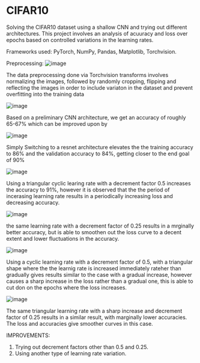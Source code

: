 # CIFAR10
Solving the CIFAR10 dataset using a shallow CNN and trying out different architectures.
This project involves an analysis of acuuracy and loss over epochs based on controlled variations in the learning rates. 

Frameworks used: PyTorch, NumPy, Pandas, Matplotlib, Torchvision.

Preprocessing:
![image](https://user-images.githubusercontent.com/74304695/183104278-152d4e30-26a0-4417-b450-62a5090e22b7.png)

The data preprocessing done via Torchvision transforms involves normalizing the images, followed by randomly cropping, flipping and reflecting the images in order to include variaton in the dataset and prevent overfitting into the training data  

![image](https://user-images.githubusercontent.com/74304695/183101235-8d2ddaba-af29-45d5-a176-666217876576.png)

Based on a preliminary CNN architecture, we get an accuracy of roughly 65-67% which can be improved upon by 

![image](https://user-images.githubusercontent.com/74304695/183103380-6b6d1005-6e96-4a90-88a2-ee262953f429.png)

Simply Switching to a resnet architecture elevates the the training accuracy to 86% and the validation accuracy to 84%, getting closer to the end goal of 90%

![image](https://user-images.githubusercontent.com/74304695/183109461-3b72c087-f8eb-4f91-af02-8292207e29e9.png)

Using a triangular cyclic learing rate with a decrement factor 0.5 increases the accuracy to 91%, however it is observed that the the period of incerasing learning rate results in a periodically increasing loss and decreasing accuracy. 

![image](https://user-images.githubusercontent.com/74304695/183109872-18edf6dd-0b54-4675-8997-bdc2dc644b4c.png)

the same learning rate with a decrement factor of 0.25 results in a mrginally better accuracy, but is able to smoothen out the loss curve to a decent extent and lower fluctuations in the accuracy. 

![image](https://user-images.githubusercontent.com/74304695/183105500-d4f6f3ac-49bd-4eaf-8225-e058a79891a6.png) 

Using a cyclic learning rate with a decrement factor of 0.5, with a triangular shape where the the learnig rate is increased immediately rateher than gradually gives results similar to the case with a gradual increase, however causes a sharp increase in the loss rather than a gradual one, this is able to cut don on the epochs where the loss increases.

![image](https://user-images.githubusercontent.com/74304695/183106929-107b011e-9a89-4d96-a84b-527ace06b8e6.png)

The same triangular learning rate with a sharp increase and decrement factor of 0.25 results in a similar result, with marginally lower accuracies. The loss and accuracies give smoother curves in this case. 


IMPROVEMENTS: 
1. Trying out decrement factors other than 0.5 and 0.25.
2. Using another type of learning rate variation. 
